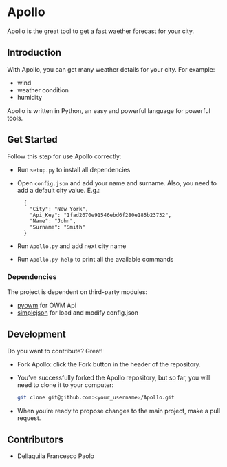 # Apollo

Apollo is the great tool to get a fast waether forecast for your city.

## Introduction

With Apollo, you can get many weather details for your city. For example:

* wind
* weather condition
* humidity

Apollo is written in Python, an easy and powerful language for powerful tools.

## Get Started

Follow this step for use Apollo correctly:

* Run `setup.py` to install all dependencies
* Open `config.json` and add your name and surname. Also, you need to add a default city value. E.g.:

        {
          "City": "New York",
          "Api_Key": "1fad2670e91546ebd6f280e185b23732",
          "Name": "John",
          "Surname": "Smith"
        }

* Run `Apollo.py` and add next city name
* Run `Apollo.py help` to print all the available commands

### Dependencies

The project is dependent on third-party modules:

* [pyowm](https://pypi.python.org/pypi/pyowm) for OWM Api
* [simplejson](https://pypi.python.org/pypi/simplejson) for load and modify config.json

## Development

Do you want to contribute? Great!

* Fork Apollo: click the Fork button in the header of the repository.
* You’ve successfully forked the Apollo repository, but so far, you will need to clone it to your computer:

  ```sh
  git clone git@github.com:<your_username>/Apollo.git
  ```

* When you’re ready to propose changes to the main project, make a pull request.

## Contributors

* Dellaquila Francesco Paolo
